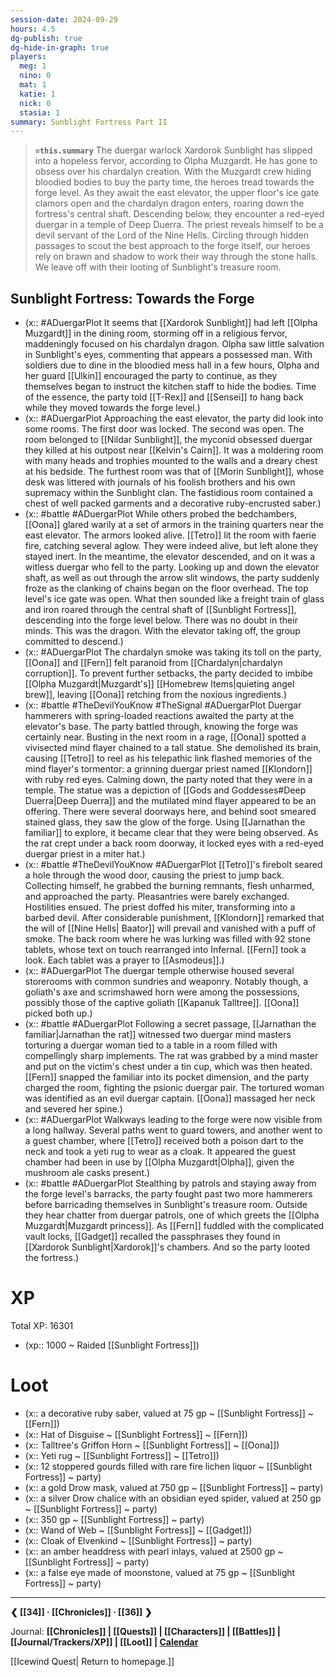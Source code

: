 ```yaml
---
session-date: 2024-09-29
hours: 4.5
dg-publish: true
dg-hide-in-graph: true
players:
  meg: 1
  nino: 0
  mat: 1
  katie: 1
  nick: 0
  stasia: 1
summary: Sunblight Fortress Part II
---
```


> **`=this.summary`**
> The duergar warlock Xardorok Sunblight has slipped into a hopeless fervor, according to Olpha Muzgardt. He has gone to obsess over his chardalyn creation. With the Muzgardt crew hiding bloodied bodies to buy the party time, the heroes tread towards the forge level. As they await the east elevator, the upper floor's ice gate clamors open and the chardalyn dragon enters, roaring down the fortress's central shaft. Descending below, they encounter a red-eyed duergar in a temple of Deep Duerra. The priest reveals himself to be a devil servant of the Lord of the Nine Hells. Circling through hidden passages to scout the best approach to the forge itself, our heroes rely on brawn and shadow to work their way through the stone halls. We leave off with their looting of Sunblight's treasure room.


  
## Sunblight Fortress: Towards the Forge
- (x:: #ADuergarPlot It seems that [[Xardorok Sunblight]] had left [[Olpha Muzgardt]] in the dining room, storming off in a religious fervor, maddeningly focused on his chardalyn dragon. Olpha saw little salvation in Sunblight's eyes, commenting that appears a possessed man. With soldiers due to dine in the bloodied mess hall in a few hours, Olpha and her guard [[Ulkin]] encouraged the party to continue, as they themselves began to instruct the kitchen staff to hide the bodies. Time of the essence, the party told [[T-Rex]] and [[Sensei]] to hang back while they moved towards the forge level.)
- (x:: #ADuergarPlot Approaching the east elevator, the party did look into some rooms. The first door was locked. The second was open. The room belonged to [[Nildar Sunblight]], the myconid obsessed duergar they killed at his outpost near [[Kelvin's Cairn]]. It was a moldering room with many heads and trophies mounted to the walls and a dreary chest at his bedside. The furthest room was that of [[Morin Sunblight]], whose desk was littered with journals of his foolish brothers and his own supremacy within the Sunblight clan. The fastidious room contained a chest of well packed garments and a decorative ruby-encrusted saber.)
- (x:: #battle #ADuergarPlot While others probed the bedchambers, [[Oona]] glared warily at a set of armors in the training quarters near the east elevator. The armors looked alive. [[Tetro]] lit the room with faerie fire, catching several aglow. They were indeed alive, but left alone they stayed inert. In the meantime, the elevator descended, and on it was a witless duergar who fell to the party. Looking up and down the elevator shaft, as well as out through the arrow slit windows, the party suddenly froze as the clanking of chains began on the floor overhead. The top level's ice gate was open. What then sounded like a freight train of glass and iron roared through the central shaft of [[Sunblight Fortress]], descending into the forge level below. There was no doubt in their minds. This was the dragon. With the elevator taking off, the group committed to descend.)
- (x:: #ADuergarPlot The chardalyn smoke was taking its toll on the party, [[Oona]] and [[Fern]] felt paranoid from [[Chardalyn|chardalyn corruption]]. To prevent further setbacks, the party decided to imbibe [[Olpha Muzgardt|Muzgardt's]] [[Homebrew Items|quieting angel brew]], leaving [[Oona]] retching from the noxious ingredients.)
- (x:: #battle #TheDevilYouKnow #TheSignal #ADuergarPlot Duergar hammerers with spring-loaded reactions awaited the party at the elevator's base. The party battled through, knowing the forge was certainly near. Busting in the next room in a rage, [[Oona]] spotted a vivisected mind flayer chained to a tall statue. She demolished its brain, causing [[Tetro]] to reel as his telepathic link flashed memories of the mind flayer's tormentor: a grinning duergar priest named [[Klondorn]] with ruby red eyes. Calming down, the party noted that they were in a temple. The statue was a depiction of [[Gods and Goddesses#Deep Duerra|Deep Duerra]] and the mutilated mind flayer appeared to be an offering. There were several doorways here, and behind soot smeared stained glass, they saw the glow of the forge. Using [[Jarnathan the familiar]] to explore, it became clear that they were being observed. As the rat crept under a back room doorway, it locked eyes with a red-eyed duergar priest in a miter hat.) 
- (x:: #battle #TheDevilYouKnow #ADuergarPlot [[Tetro]]'s firebolt seared a hole through the wood door, causing the priest to jump back. Collecting himself, he grabbed the burning remnants, flesh unharmed, and approached the party. Pleasantries were barely exchanged. Hostilities ensued. The priest doffed his miter, transforming into a barbed devil. After considerable punishment, [[Klondorn]] remarked that the will of [[Nine Hells| Baator]] will prevail and vanished with a puff of smoke. The back room where he was lurking was filled with 92 stone tablets, whose text on touch rearranged into Infernal. [[Fern]] took a look. Each tablet was a prayer to [[Asmodeus]].)
- (x:: #ADuergarPlot The duergar temple otherwise housed several storerooms with common sundries and weaponry. Notably though, a goliath's axe and scrimshawed horn were among the possessions, possibly those of the captive goliath [[Kapanuk Talltree]]. [[Oona]] picked both up.)
- (x:: #battle #ADuergarPlot Following a secret passage, [[Jarnathan the familiar|Jarnathan the rat]] witnessed two duergar mind masters torturing a duergar woman tied to a table in a room filled with compellingly sharp implements. The rat was grabbed by a mind master and put on the victim's chest under a tin cup, which was then heated. [[Fern]] snapped the familiar into its pocket dimension, and the party charged the room, fighting the psionic duergar pair. The tortured woman was identified as an evil duergar captain. [[Oona]] massaged her neck and severed her spine.)
- (x:: #ADuergarPlot Walkways leading to the forge were now visible from a long hallway. Several paths went to guard towers, and another went to a guest chamber, where [[Tetro]] received both a poison dart to the neck and took a yeti rug to wear as a cloak. It appeared the guest chamber had been in use by [[Olpha Muzgardt|Olpha]], given the mushroom ale casks present.)
- (x:: #battle #ADuergarPlot Stealthing by patrols and staying away from the forge level's barracks, the party fought past two more hammerers before barricading themselves in Sunblight's treasure room. Outside they hear chatter from duergar patrols, one of which greets the [[Olpha Muzgardt|Muzgardt princess]]. As [[Fern]] fuddled with the complicated vault locks, [[Gadget]] recalled the passphrases they found in [[Xardorok Sunblight|Xardorok]]'s chambers. And so the party looted the fortress.)

# XP
Total XP: 16301
- (xp:: 1000 ~ Raided [[Sunblight Fortress]]) 

# Loot
- (x:: a decorative ruby saber, valued at 75 gp ~ [[Sunblight Fortress]] ~ [[Fern]])
- (x:: Hat of Disguise ~ [[Sunblight Fortress]] ~ [[Fern]])
- (x:: Talltree's Griffon Horn ~ [[Sunblight Fortress]] ~ [[Oona]])
- (x:: Yeti rug ~ [[Sunblight Fortress]] ~ [[Tetro]])
- (x:: 12 stoppered gourds filled with rare fire lichen liquor ~ [[Sunblight Fortress]] ~ party)
- (x:: a gold Drow mask, valued at 750 gp  ~ [[Sunblight Fortress]] ~ party)
- (x:: a silver Drow chalice with an obsidian eyed spider, valued at 250 gp  ~ [[Sunblight Fortress]] ~ party)
- (x:: 350 gp  ~ [[Sunblight Fortress]] ~ party)
- (x:: Wand of Web ~ [[Sunblight Fortress]] ~ [[Gadget]])
- (x:: Cloak of Elvenkind ~ [[Sunblight Fortress]] ~ party) 
- (x:: an amber headdress with pearl inlays, valued at 2500 gp ~ [[Sunblight Fortress]] ~ party) 
- (x:: a false eye made of moonstone, valued at 75 gp ~ [[Sunblight Fortress]] ~ party) 

---
**❮ [[34]] · [[Chronicles]] ·  [[36]] ❯**

Journal: **[[Chronicles]] | [[Quests]] |  [[Characters]] | [[Battles]] | [[Journal/Trackers/XP]] | [[Loot]] | [Calendar](https://app.fantasy-calendar.com/calendars/38f9e3f5098bac1f655a4fb4241f35eb)**

[[Icewind Quest| Return to homepage.]]